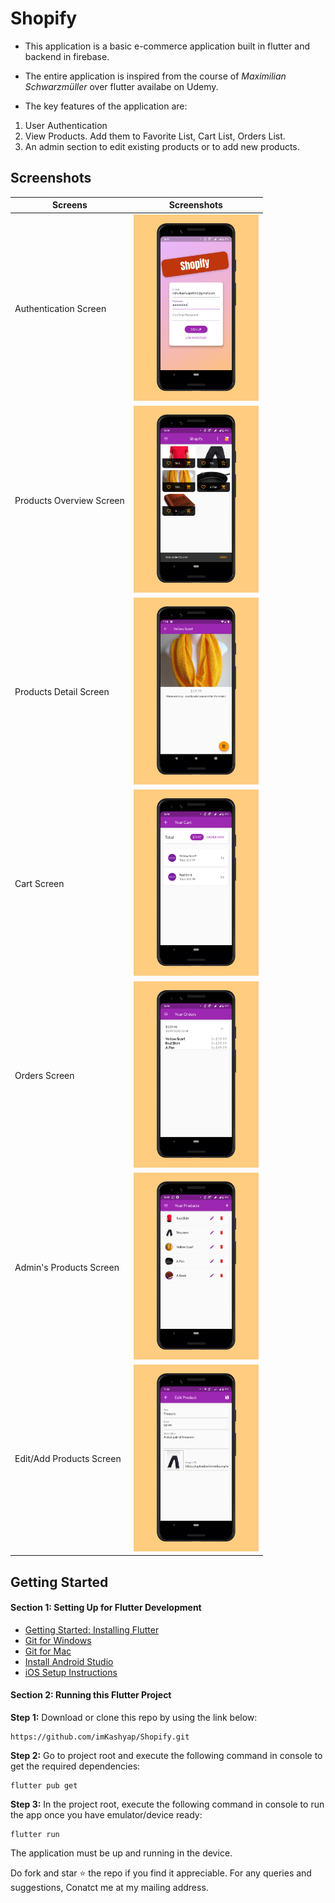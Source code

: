 # Shopify

* This application is a basic e-commerce application built in flutter and backend in firebase.

* The entire application is inspired from the course of _Maximilian Schwarzmüller_ over flutter availabe on Udemy.

* The key features of the application are:
1) User Authentication
2) View Products. Add them to Favorite List, Cart List, Orders List.
3) An admin section to edit existing products or to add new products.

## Screenshots 
 
| Screens | Screenshots |
| --------| ----------- |
| Authentication Screen | <img src="screenshots/auth.png" width=200 alt="Authentication Screen">|
| Products Overview Screen | <img src="screenshots/products.png" width=200 alt="Products Overview Screen">|
| Products Detail Screen | <img src="screenshots/details.png" width=200 alt="Products Detail Screen">|
| Cart Screen | <img src="screenshots/cart.png" width=200 alt="Cart Screen">|
| Orders Screen | <img src="screenshots/orders.png" width=200 alt="Orders Screen">|
| Admin's Products Screen | <img src="screenshots/admin.png" width=200 alt="Admin's Products Screen">|
| Edit/Add Products Screen | <img src="screenshots/edit.png" width=200 alt="Edit/Add Products Screen">|

## Getting Started

#### Section 1: Setting Up for Flutter Development

* [Getting Started: Installing Flutter](https://flutter.dev/docs/get-started/install)
* [Git for Windows](https://git-scm.com/download/win)
* [Git for Mac](https://desktop.github.com)
* [Install Android Studio](https://developer.android.com/studio/)
* [iOS Setup Instructions](https://flutter.dev/docs/get-started/install/macos#ios-setup)

#### Section 2: Running this Flutter Project
**Step 1:**
Download or clone this repo by using the link below:

```
https://github.com/imKashyap/Shopify.git
```
**Step 2:**
Go to project root and execute the following command in console to get the required dependencies: 

``` 
flutter pub get 
```

**Step 3:**
In the project root, execute the following command in console to run the app once you have emulator/device ready: 

``` 
flutter run
```
The application must be up and running in the device.

Do fork and star :star: the repo if you find it appreciable.
For any queries and suggestions, Conatct me at my mailing address.
